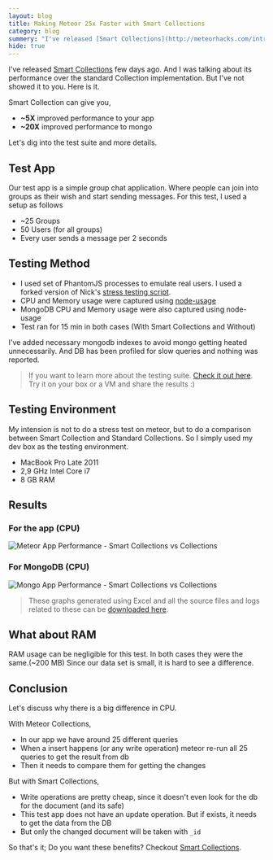 ```yaml
---
layout: blog
title: Making Meteor 25x Faster with Smart Collections
category: blog
summery: "I've released [Smart Collections](http://meteorhacks.com/introducing-smart-collections.html) few days ago. And I was talking about its performance over the standard Collection implementation. But I've not showed it to you. Here is it."
hide: true
---
```


I've released [Smart Collections](http://meteorhacks.com/introducing-smart-collections.html) few days ago. And I was talking about its performance over the standard Collection implementation. But I've not showed it to you. Here is it.

Smart Collection can give you,

* **~5X** improved performance to your app
* **~20X** improved performance to mongo

Let's dig into the test suite and more details.

## Test App

Our test app is a simple group chat application. Where people can join into groups as their wish and start sending messages. For this test, I used a setup as follows

* ~25 Groups
* 50 Users (for all groups)
* Every user sends a message per 2 seconds 

## Testing Method

* I used set of PhantomJS processes to emulate real users. I used a forked version of Nick's [stress testing script](http://goo.gl/R4wHn).
* CPU and Memory usage were captured using [node-usage](https://github.com/arunoda/node-usage)
* MongoDB CPU and Memory usage were also captured using node-usage
* Test ran for 15 min in both cases (With Smart Collections and Without)

I've added necessary mongodb indexes to avoid mongo getting heated unnecessarily. And DB has been profiled for slow queries and nothing was reported.

> If you want to learn more about the testing suite. [Check it out here](https://github.com/arunoda/stress-test-meteor). Try it on your box or a VM and share the results :)

## Testing Environment 

My intension is not to do a stress test on meteor, but to do a comparison between Smart Collection and Standard Collections. So I simply used my dev box as the testing environment. 

* MacBook Pro Late 2011
* 2,9 GHz Intel Core i7
* 8 GB RAM

## Results 

### For the app (CPU)

![Meteor App Performance - Smart Collections vs Collections ](http://i.imgur.com/T8ySQ44.png)

### For MongoDB (CPU)
![Mongo App Performance - Smart Collections vs Collections](http://i.imgur.com/eiDY7QT.png)

> These graphs generated using Excel and all the source files and logs related to these can be [downloaded here](https://dl.dropboxusercontent.com/u/6826117/smart-collections-vs-collections.zip).

## What about RAM
RAM usage can be negligible for this test. In both cases they were the same.(~200 MB) Since our data set is small, it is hard to see a difference.

## Conclusion

Let's discuss why there is a big difference in CPU.

With Meteor Collections,

* In our app we have around 25 different queries
* When a insert happens (or any write operation) meteor re-run all 25 queries to get the result from db
* Then it needs to compare them for getting the changes

But with Smart Collections,

* Write operations are pretty cheap, since it doesn't even look for the db for the document (and its safe)
* This test app does not have an update operation. But if exists, it needs to get the data from the DB
* But only the changed document will be taken with `_id`

So that's it; Do you want these benefits? Checkout [Smart Collections](http://meteorhacks.com/introducing-smart-collections.html).


